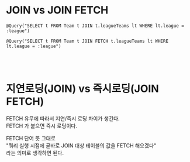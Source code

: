 # JOIN vs JOIN FETCH
```
@Query("SELECT t FROM Team t JOIN t.leagueTeams lt WHERE lt.league = :league")
```

```
@Query("SELECT t FROM Team t JOIN FETCH t.leagueTeams lt WHERE lt.league = :league")
```

<br><br>  

# 지연로딩(JOIN) vs 즉시로딩(JOIN FETCH)  
  
FETCH 유무에 따라서 지연/즉시 로딩 차이가 생긴다.  
FETCH 가 붙으면 즉시 로딩이다.  
  
FETCH 단어 뜻 그대로   
"쿼리 실행 시점에 곧바로 JOIN 대상 테이블의 값을 FETCH 해오겠다"  
라는 의미로 생각하면 된다.  
  
